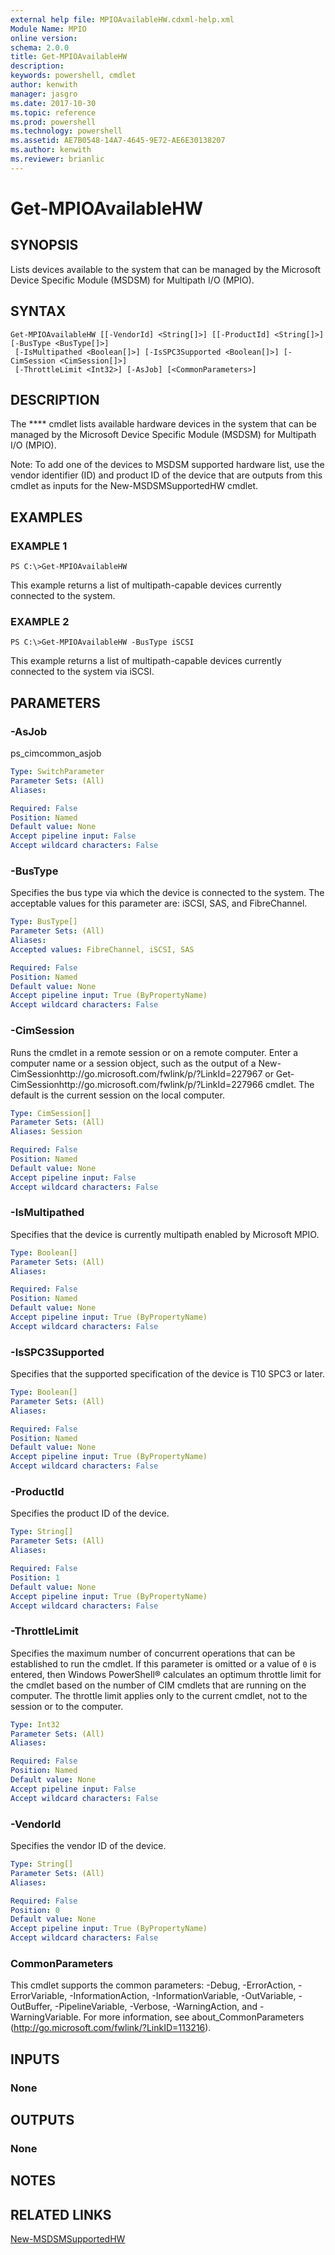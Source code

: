 ```yaml
---
external help file: MPIOAvailableHW.cdxml-help.xml
Module Name: MPIO
online version: 
schema: 2.0.0
title: Get-MPIOAvailableHW
description: 
keywords: powershell, cmdlet
author: kenwith
manager: jasgro
ms.date: 2017-10-30
ms.topic: reference
ms.prod: powershell
ms.technology: powershell
ms.assetid: AE7B0548-14A7-4645-9E72-AE6E30138207
ms.author: kenwith
ms.reviewer: brianlic
---
```


# Get-MPIOAvailableHW

## SYNOPSIS
Lists devices available to the system that can be managed by the Microsoft Device Specific Module (MSDSM) for Multipath I/O (MPIO).

## SYNTAX

```
Get-MPIOAvailableHW [[-VendorId] <String[]>] [[-ProductId] <String[]>] [-BusType <BusType[]>]
 [-IsMultipathed <Boolean[]>] [-IsSPC3Supported <Boolean[]>] [-CimSession <CimSession[]>]
 [-ThrottleLimit <Int32>] [-AsJob] [<CommonParameters>]
```

## DESCRIPTION
The **** cmdlet lists available hardware devices in the system that can be managed by the Microsoft Device Specific Module (MSDSM) for Multipath I/O (MPIO).

Note: To add one of the devices to MSDSM supported hardware list, use the vendor identifier (ID) and product ID of the device that are outputs from this cmdlet as inputs for the New-MSDSMSupportedHW cmdlet.

## EXAMPLES

### EXAMPLE 1
```
PS C:\>Get-MPIOAvailableHW
```

This example returns a list of multipath-capable devices currently connected to the system.

### EXAMPLE 2
```
PS C:\>Get-MPIOAvailableHW -BusType iSCSI
```

This example returns a list of multipath-capable devices currently connected to the system via iSCSI.

## PARAMETERS

### -AsJob
ps_cimcommon_asjob

```yaml
Type: SwitchParameter
Parameter Sets: (All)
Aliases: 

Required: False
Position: Named
Default value: None
Accept pipeline input: False
Accept wildcard characters: False
```

### -BusType
Specifies the bus type via which the device is connected to the system.
The acceptable values for this parameter are: iSCSI, SAS, and FibreChannel.

```yaml
Type: BusType[]
Parameter Sets: (All)
Aliases: 
Accepted values: FibreChannel, iSCSI, SAS

Required: False
Position: Named
Default value: None
Accept pipeline input: True (ByPropertyName)
Accept wildcard characters: False
```

### -CimSession
Runs the cmdlet in a remote session or on a remote computer.
Enter a computer name or a session object, such as the output of a New-CimSessionhttp://go.microsoft.com/fwlink/p/?LinkId=227967 or Get-CimSessionhttp://go.microsoft.com/fwlink/p/?LinkId=227966 cmdlet.
The default is the current session on the local computer.

```yaml
Type: CimSession[]
Parameter Sets: (All)
Aliases: Session

Required: False
Position: Named
Default value: None
Accept pipeline input: False
Accept wildcard characters: False
```

### -IsMultipathed
Specifies that the device is currently multipath enabled by Microsoft MPIO.

```yaml
Type: Boolean[]
Parameter Sets: (All)
Aliases: 

Required: False
Position: Named
Default value: None
Accept pipeline input: True (ByPropertyName)
Accept wildcard characters: False
```

### -IsSPC3Supported
Specifies that the supported specification of the device is T10 SPC3 or later.

```yaml
Type: Boolean[]
Parameter Sets: (All)
Aliases: 

Required: False
Position: Named
Default value: None
Accept pipeline input: True (ByPropertyName)
Accept wildcard characters: False
```

### -ProductId
Specifies the product ID of the device.

```yaml
Type: String[]
Parameter Sets: (All)
Aliases: 

Required: False
Position: 1
Default value: None
Accept pipeline input: True (ByPropertyName)
Accept wildcard characters: False
```

### -ThrottleLimit
Specifies the maximum number of concurrent operations that can be established to run the cmdlet.
If this parameter is omitted or a value of `0` is entered, then Windows PowerShell® calculates an optimum throttle limit for the cmdlet based on the number of CIM cmdlets that are running on the computer.
The throttle limit applies only to the current cmdlet, not to the session or to the computer.

```yaml
Type: Int32
Parameter Sets: (All)
Aliases: 

Required: False
Position: Named
Default value: None
Accept pipeline input: False
Accept wildcard characters: False
```

### -VendorId
Specifies the vendor ID of the device.

```yaml
Type: String[]
Parameter Sets: (All)
Aliases: 

Required: False
Position: 0
Default value: None
Accept pipeline input: True (ByPropertyName)
Accept wildcard characters: False
```

### CommonParameters
This cmdlet supports the common parameters: -Debug, -ErrorAction, -ErrorVariable, -InformationAction, -InformationVariable, -OutVariable, -OutBuffer, -PipelineVariable, -Verbose, -WarningAction, and -WarningVariable. For more information, see about_CommonParameters (http://go.microsoft.com/fwlink/?LinkID=113216).

## INPUTS

### None

## OUTPUTS

### None

## NOTES

## RELATED LINKS

[New-MSDSMSupportedHW](./New-MSDSMSupportedHW.md)

